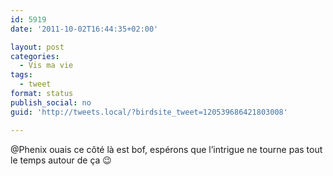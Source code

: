 ```yaml
---
id: 5919
date: '2011-10-02T16:44:35+02:00'

layout: post
categories:
  - Vis ma vie
tags:
  - tweet
format: status
publish_social: no
guid: 'http://tweets.local/?birdsite_tweet=120539686421803008'

---
```


@Phenix ouais ce côté là est bof, espérons que l’intrigue ne tourne pas tout le temps autour de ça 😉